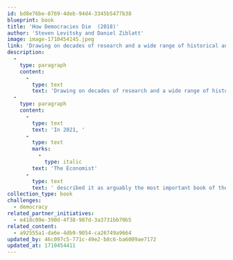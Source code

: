 ```yaml
---
id: bd8e76be-8769-4deb-94d4-3345b5477b38
blueprint: book
title: 'How Democracies Die  (2018)'
author: 'Steven Levitsky and Daniel Ziblatt'
image: image-1710454145.jpeg
link: 'Drawing on decades of research and a wide range of historical and global examples, from 1930s Europe to contemporary Hungary, Turkey, and Venezuela, to the American South during Jim Crow, Levitsky and Ziblatt show how democracies die--and how ours can be saved.'
description:
  -
    type: paragraph
    content:
      -
        type: text
        text: 'Drawing on decades of research and a wide range of historical and global examples, from 1930s Europe to contemporary Hungary, Turkey, and Venezuela, to the American South during Jim Crow, Levitsky and Ziblatt show how democracies die -- and how ours can be saved.'
  -
    type: paragraph
    content:
      -
        type: text
        text: 'In 2021, '
      -
        type: text
        marks:
          -
            type: italic
        text: 'The Economist'
      -
        type: text
        text: ' described it as arguably the most important book of the Trump era.'
collection_type: book
challenges:
  - democracy
related_partner_initiatives:
  - e418c09e-390d-4f38-987d-3a3731bb70b5
related_content:
  - a92555a1-da6e-4db9-9054-ca26749a9664
updated_by: 46c097c5-771c-49e2-b8c6-ba6009ae7172
updated_at: 1710454411
---
```

